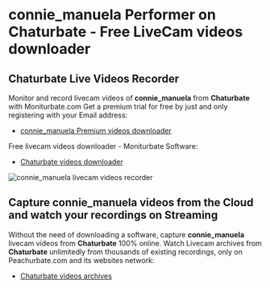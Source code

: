 # connie_manuela Performer on Chaturbate - Free LiveCam videos downloader

## Chaturbate Live Videos Recorder

Monitor and record livecam videos of **connie_manuela** from **Chaturbate** with Moniturbate.com
Get a premium trial for free by just and only registering with your Email address:
* [connie_manuela Premium videos downloader](https://moniturbate.com/request-demo-licence-key.html)

Free livecam videos downloader - Moniturbate Software:
* [Chaturbate videos downloader](https://moniturbate.com/moniturbate-download-software.html)

![connie_manuela livecam videos recorder](https://peachurnet.com/templates/moniturbate-software.png)


## Capture connie_manuela videos from the Cloud and watch your recordings on Streaming

Without the need of downloading a software, capture **connie_manuela** livecam videos from **Chaturbate** 100% online.
Watch Livecam archives from **Chaturbate** unlimitedly from thousands of existing recordings, only on Peachurbate.com and its websites network:
* [Chaturbate videos archives](https://peachurnet.com/)